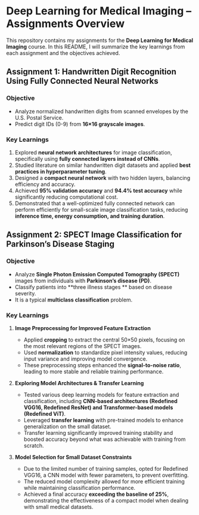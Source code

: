 # Deep Learning for Medical Imaging – Assignments Overview

This repository contains my assignments for the **Deep Learning for Medical Imaging** course. 
In this README, I will summarize the key learnings from each assignment and the objectives achieved.

## Assignment 1: Handwritten Digit Recognition Using Fully Connected Neural Networks

### **Objective**
- Analyze normalized handwritten digits from scanned envelopes by the U.S. Postal Service.
- Predict digit IDs (0-9) from **16×16 grayscale images**.

### **Key Learnings**
1. Explored **neural network architectures** for image classification, specifically using **fully connected layers instead of CNNs**.
2. Studied literature on similar handwritten digit datasets and applied **best practices in hyperparameter tuning**.
3. Designed a **compact neural network** with two hidden layers, balancing efficiency and accuracy.
4. Achieved **95% validation accuracy** and **94.4% test accuracy** while significantly reducing computational cost.
5. Demonstrated that a well-optimized fully connected network can perform efficiently for small-scale image classification tasks, reducing **inference time, energy consumption, and training duration**.

## Assignment 2: SPECT Image Classification for Parkinson’s Disease Staging

### **Objective**
- Analyze **Single Photon Emission Computed Tomography (SPECT)** images from individuals with **Parkinson’s disease (PD)**.
- Classify patients into **three illness stages ** based on disease severity.
- It is a typical **multiclass classification** problem.

### **Key Learnings**
1. **Image Preprocessing for Improved Feature Extraction**
   - Applied **cropping** to extract the central 50×50 pixels, focusing on the most relevant regions of the SPECT images.
   - Used **normalization** to standardize pixel intensity values, reducing input variance and improving model convergence.
   - These preprocessing steps enhanced the **signal-to-noise ratio**, leading to more stable and reliable training performance.

2. **Exploring Model Architectures & Transfer Learning**
   - Tested various deep learning models for feature extraction and classification, including **CNN-based architectures (Redefined VGG16, Redefined ResNet) and Transformer-based models (Redefined ViT)**.
   - Leveraged **transfer learning** with pre-trained models to enhance generalization on the small dataset.
   - Transfer learning significantly improved training stability and boosted accuracy beyond what was achievable with training from scratch.

3. **Model Selection for Small Dataset Constraints**
   - Due to the limited number of training samples, opted for Redefined VGG16, a CNN model with fewer parameters, to prevent overfitting.
   - The reduced model complexity allowed for more efficient training while maintaining classification performance.
   - Achieved a final accuracy **exceeding the baseline of 25%**, demonstrating the effectiveness of a compact model when dealing with small medical datasets.
